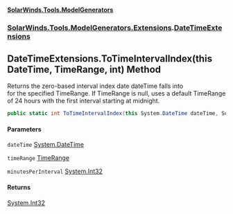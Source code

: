 #### [SolarWinds.Tools.ModelGenerators](index.md 'index')
### [SolarWinds.Tools.ModelGenerators.Extensions](index.md#SolarWinds.Tools.ModelGenerators.Extensions 'SolarWinds.Tools.ModelGenerators.Extensions').[DateTimeExtensions](DateTimeExtensions.md 'SolarWinds.Tools.ModelGenerators.Extensions.DateTimeExtensions')

## DateTimeExtensions.ToTimeIntervalIndex(this DateTime, TimeRange, int) Method

Returns the zero-based interval index date dateTime falls into  
for the specified TimeRange. If TimeRange is null, uses a default TimeRange  
of 24 hours with the first interval starting at midnight.

```csharp
public static int ToTimeIntervalIndex(this System.DateTime dateTime, SolarWinds.Tools.ModelGenerators.Metrics.TimeRange timeRange, int minutesPerInterval=10);
```
#### Parameters

<a name='SolarWinds.Tools.ModelGenerators.Extensions.DateTimeExtensions.ToTimeIntervalIndex(thisSystem.DateTime,SolarWinds.Tools.ModelGenerators.Metrics.TimeRange,int).dateTime'></a>

`dateTime` [System.DateTime](https://docs.microsoft.com/en-us/dotnet/api/System.DateTime 'System.DateTime')

<a name='SolarWinds.Tools.ModelGenerators.Extensions.DateTimeExtensions.ToTimeIntervalIndex(thisSystem.DateTime,SolarWinds.Tools.ModelGenerators.Metrics.TimeRange,int).timeRange'></a>

`timeRange` [TimeRange](TimeRange.md 'SolarWinds.Tools.ModelGenerators.Metrics.TimeRange')

<a name='SolarWinds.Tools.ModelGenerators.Extensions.DateTimeExtensions.ToTimeIntervalIndex(thisSystem.DateTime,SolarWinds.Tools.ModelGenerators.Metrics.TimeRange,int).minutesPerInterval'></a>

`minutesPerInterval` [System.Int32](https://docs.microsoft.com/en-us/dotnet/api/System.Int32 'System.Int32')

#### Returns
[System.Int32](https://docs.microsoft.com/en-us/dotnet/api/System.Int32 'System.Int32')